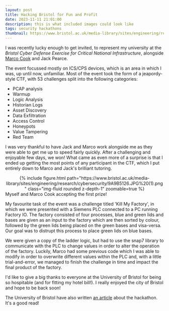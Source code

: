 ```yaml
---
layout: post
title: Hacking Bristol for Fun and Profit
date: 2023-11-11 21:01:00
description: this is what included images could look like
tags: security hackathons
thumbnail: https://www.bristol.ac.uk/media-library/sites/engineering/research/cybersecurity/9A9B5048%20(1)%20(1).jpg
---
```


I was recently lucky enough to get invited, to represent my university at the _Bristol Cyber Defense Exercise for Critical National Infrastructure_, alongside [Marco Cook](https://www.gla.ac.uk/schools/computing/staff/marcocook/) and Jack Pearce.

The event focussed mostly on ICS/CPS devices, which is an area in which I was, up until now, unfamiliar. Most of the event took the form of a jeapordy-style CTF, with 53 challenges split into the following categories:

- PCAP analysis
- Warmup
- Logic Analysis
- Historian Logs
- Asset Discovery
- Data Exfiltration
- Access Control
- Honeypots
- Value Tampering
- Red Team

I was very thankful to have Jack and Marco work alongside me as they were able to get me up to speed fairly quickly. After a challenging and enjoyable few days, we won! What came as even more of a surprise is that I ended up getting the most points of any participant in the CTF, which I put entirely down to Marco and Jack's brilliant tutoring.

<div class="col-xs-1" align="center">
        {% include figure.html path="https://www.bristol.ac.uk/media-library/sites/engineering/research/cybersecurity/9A9B5126.JPG%20(1).png" class="img-fluid rounded z-depth-1" zoomable=true %}
</div>
<div class="caption">
    Myself and Marco Cook accepting the first prize!
</div>

My favourite task of the event was a challenge titled 'Kill My Factory', in which we were presented with a Siemens PLC connected to a PC running Factory IO. The factory consisted of four processes, blue and green lids and bases are given as an input to the factory which are then sorted by colour, followed by the green lids being placed on the green bases and visa-versa. Our goal was to distrupt this process to place green lids on blue bases.

We were given a copy of the ladder logic, but had to use the snap7 library to communicate with the PLC to change values in order to alter the operation of the factory. Luckily, Marco had some previous code which I was able to modify in order to overwrite different values within the PLC and, with a little trial-and-error, we managed to finish the challenge in time and impact the final product of the factory.

I'd like to give a big thanks to everyone at the University of Bristol for being so hospitable (and for fitting my hotel bill!). I really enjoyed the city of Bristol and hope to be back soon!

The University of Bristol have also written [an article](<https://www.bristol.ac.uk/engineering/research/cyber-security/ctf/#:~:text=On%2014%2D15%20September%202023,Critical%20National%20Infrastructure%20(CNI).>) about the hackathon. It's a good read!
